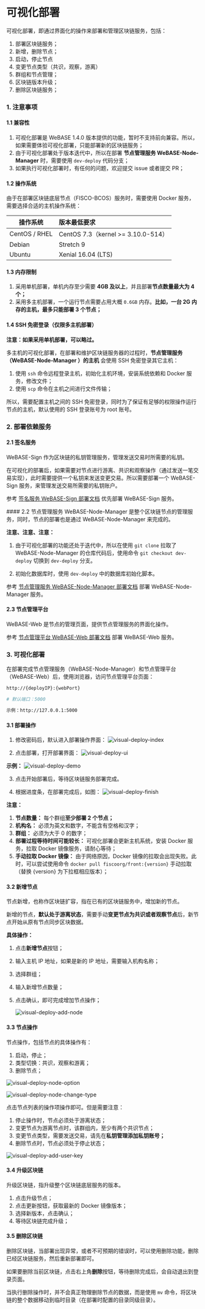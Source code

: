 # 可视化部署

可视化部署，即通过界面化的操作来部署和管理区块链服务，包括：
1. 部署区块链服务；
2. 新增，删除节点；
3. 启动，停止节点
4. 变更节点类型（共识，观察，游离）
5. 群组和节点管理；
6. 区块链版本升级；
7. 删除区块链服务；

    
### 1. 注意事项
#### 1.1 兼容性
1. 可视化部署是 WeBASE 1.4.0 版本提供的功能，暂时不支持前向兼容。所以，如果需要体验可视化部署，只能部署新的区块链服务；
2. 由于可视化部署处于版本迭代中，所以在部署 **节点管理服务 WeBASE-Node-Manager**  时，需要使用 `dev-deploy` 代码分支；
3. 如果执行可视化部署时，有任何的问题，欢迎提交 issue 或者提交 PR；
 
#### 1.2 操作系统
由于在部署区块链底层节点（FISCO-BCOS）服务时，需要使用 Docker 服务，需要选择合适的主机操作系统：
 
| 操作系统         |  版本最低要求     |
| ------------- |:-------|
| CentOS / RHEL| CentOS 7.3（kernel >= 3.10.0-514）      |
|Debian|Stretch 9  |
|Ubuntu|Xenial 16.04 (LTS)|

#### 1.3 内存限制
1. 采用单机部署，单机内存至少需要 **4GB 及以上**，并且部署**节点数量最大为 4 个；**
2. 采用多主机部署，一个运行节点需要占用大概 `0.6GB` 内存。**比如，一台 2G 内存的主机，最多只能部署 3 个节点；**


#### 1.4 SSH 免密登录（仅限多主机部署）
**注意：如果采用单机部署，可以略过。**

多主机的可视化部署，在部署和维护区块链服务器的过程时，**节点管理服务（WeBASE-Node-Manager ）的主机** 会使用 SSH 免密登录其它主机：

1. 使用 `ssh` 命令远程登录主机，初始化主机环境，安装系统依赖和 Docker 服务，修改文件；
2. 使用 `scp` 命令在主机之间进行文件传输；

所以，需要配置主机之间的 SSH 免密登录，同时为了保证有足够的权限操作运行节点的主机，默认使用的 SSH 登录账号为 root 账号。

### 2. 部署依赖服务
#### 2.1 签名服务

WeBASE-Sign 作为区块链的私钥管理服务，管理发送交易时所需要的私钥。

在可视化的部署后，如果需要对节点进行游离、共识和观察操作（通过发送一笔交易实现），此时需要提供一个私钥来发送变更交易。所以需要部署一个 WeBASE-Sign 服务，来管理发送交易所需要的私钥账户。

参考 [签名服务 WeBASE-Sign 部署文档](../WeBASE-Sign/install.html#id1) 优先部署 WeBASE-Sign 服务。

<span id="node_manager_backend" />
#### 2.2 节点管理服务
WeBASE-Node-Manager 是整个区块链节点的管理服务，同时，节点的部署也是通过 WeBASE-Node-Manager 来完成的。

**注意、注意、注意：**
1. 由于可视化部署的功能还处于迭代中，所以在使用 `git clone` 拉取了 WeBASE-Node-Manager 的仓库代码后，使用命令 `git checkout dev-deploy` 切换到 `dev-deploy` 分支。 

2. 初始化数据库时，使用 `dev-deploy` 中的数据库初始化脚本。

参考 [节点管理服务 WeBASE-Node-Manager 部署文档](../WeBASE-Node-Manager/install.html#id1) 部署 WeBASE-Node-Manager 服务。

#### 2.3 节点管理平台
WeBASE-Web 是节点的管理页面，提供节点管理服务的界面化操作。

参考 [节点管理平台 WeBASE-Web 部署文档](../WeBASE-Web/install.html#id1) 部署 WeBASE-Web 服务。

### 3. 可视化部署
在部署完成节点管理服务（WeBASE-Node-Manager）和节点管理平台（WeBASE-Web）后，使用浏览器，访问节点管理平台页面：

```Bash
http://{deployIP}:{webPort}

# 默认端口：5000

示例：http://127.0.0.1:5000
```
#### 3.1 部署操作
1. 修改密码后，默认进入部署操作界面：
    ![visual-deploy-index](../../images/WeBASE-Console-Suit/visual-deploy/visual-deploy-index.png)

2. 点击部署，打开部署界面：
    ![visual-deploy-ui](../../images/WeBASE-Console-Suit/visual-deploy/visual-deploy-ui.png)

**示例：**
    ![visual-deploy-demo](../../images/WeBASE-Console-Suit/visual-deploy/visual-deploy-demo.png)
    
3. 点击开始部署后，等待区块链服务部署完成。

4. 根据进度条，在部署完成后，如图：
    ![visual-deploy-finish](../../images/WeBASE-Console-Suit/visual-deploy/visual-deploy-finish.png)

**注意：**
1. **节点数量：** 每个群组**至少部署 2 个节点；**
2. **机构名：** 必须为英文和数字，不能含有空格和汉字；
3. **群组：** 必须为大于 0 的数字；
4. **部署过程等待时间可能较长：** 可视化部署会更新主机系统，安装 Docker 服务，拉取 Docker 镜像服务，请耐心等待；
5. **手动拉取 Docker 镜像：** 由于网络原因，Docker 镜像的拉取会出现失败。此时，可以尝试使用命令 `docker pull fiscoorg/front:{version}` 手动拉取（替换 {version} 为下拉框相应版本）；
 
#### 3.2 新增节点
节点新增，也称作区块链扩容，指在已有的区块链服务中，增加新的节点。

新增的节点，**默认处于游离状态**，需要手动**变更节点为共识或者观察节点**后，新节点开始从原有节点同步区块数据。

**具体操作：**

1. 点击**新增节点**按钮；
2. 输入主机 IP 地址，如果是新的 IP 地址，需要输入机构名称；
3. 选择群组；
4. 输入新增节点数量；
5. 点击确认，即可完成增加节点操作；

    ![visual-deploy-add-node](../../images/WeBASE-Console-Suit/visual-deploy/visual-deploy-add-node.png)


#### 3.3 节点操作
节点操作，包括节点的具体操作有：
1. 启动，停止；
2. 类型切换：共识，观察和游离；
3. 删除节点；

![visual-deploy-node-option](../../images/WeBASE-Console-Suit/visual-deploy/visual-deploy-node-option.png)

![visual-deploy-node-change-type](../../images/WeBASE-Console-Suit/visual-deploy/visual-deploy-node-change-type.png)

点击节点列表的操作项操作即可。但是需要注意：
1. 停止操作时，节点必须处于游离状态；
2. 变更节点为游离节点时，该群组内，至少有两个共识节点；
3. 变更节点类型，需要发送交易，请先在**私钥管理添加私钥账号；**
4. 删除节点时，节点必须处于停止状态；

![visual-deploy-add-user-key](../../images/WeBASE-Console-Suit/visual-deploy/visual-deploy-add-user-key.png)


#### 3.4 升级区块链
升级区块链，指升级整个区块链底层服务的版本。

1. 点击升级节点；
2. 点击更新按钮，获取最新的 Docker 镜像版本；
3. 选择新版本，点击确认；
4. 等待区块链完成升级；

#### 3.5 删除区块链
删除区块链，当部署出现异常，或者不可预期的错误时，可以使用删除功能，删除已经区块链服务，然后重新部署即可。

如果要删除当前区块链，点击右上角**删除**按钮，等待删除完成后，会自动退出到登录页面。

当执行删除操作时，并不会真正物理删除节点的数据，而是使用 `mv` 命令，将区块链的整个数据移动到临时目录（在部署时配置的目录同级目录）。


    
